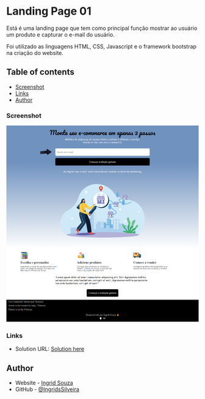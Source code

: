 # Landing Page 01

Está é uma landing page que tem como principal função mostrar ao usuário um produto e capturar o e-mail do usuário.

Foi utilizado as linguagens HTML, CSS, Javascript e o framework bootstrap na criação do website.

## Table of contents

- [Screenshot](#screenshot)
- [Links](#links)
- [Author](#author)

### Screenshot

![](assets/images/Landing-Page01.png)

### Links

- Solution URL: [Solution here](https://ingridssilveira.github.io/LandingPage01/)

## Author

- Website - [Ingrid Souza](https://ingridssilveira.github.io/IngridSouza)
- GitHub - [@IngridsSilveira](https://github.com/IngridsSilveira)
